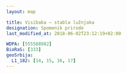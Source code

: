```yaml
---
layout: map

title: Visibaba – stabla lužnjaka
designation: Spomenik prirode
last_modified_at: 2018-06-02T23:12:19+02:00

WDPA: [555588982]
BioRaS: [333]
geoSrbija:
  L1_182: [14, 15, 16, 17]
---
```

